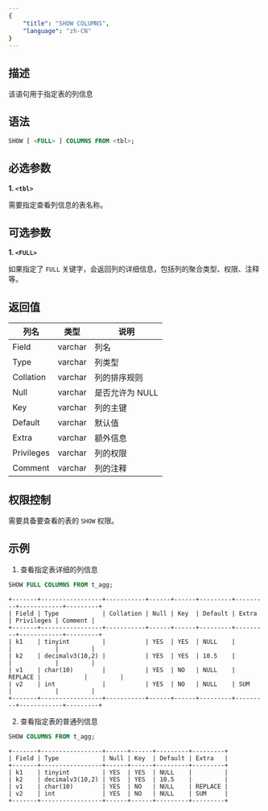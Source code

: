 ```yaml
---
{
    "title": "SHOW COLUMNS",
    "language": "zh-CN"
}
---
```


<!--
Licensed to the Apache Software Foundation (ASF) under one
or more contributor license agreements.  See the NOTICE file
distributed with this work for additional information
regarding copyright ownership.  The ASF licenses this file
to you under the Apache License, Version 2.0 (the
"License"); you may not use this file except in compliance
with the License.  You may obtain a copy of the License at

  http://www.apache.org/licenses/LICENSE-2.0

Unless required by applicable law or agreed to in writing,
software distributed under the License is distributed on an
"AS IS" BASIS, WITHOUT WARRANTIES OR CONDITIONS OF ANY
KIND, either express or implied.  See the License for the
specific language governing permissions and limitations
under the License.
-->


## 描述

该语句用于指定表的列信息

## 语法

```sql
SHOW [ <FULL> ] COLUMNS FROM <tbl>;
```

## 必选参数
**1. `<tbl>`**

需要指定查看列信息的表名称。


## 可选参数
**1. `<FULL>`**

如果指定了 `FULL` 关键字，会返回列的详细信息，包括列的聚合类型、权限、注释等。

## 返回值
| 列名                              | 类型       | 说明 |
|-|-|-|
| Field | varchar  | 列名 |
| Type | varchar  | 列类型 |
| Collation | varchar  | 列的排序规则 |
| Null | varchar  | 是否允许为 NULL |
| Key | varchar  | 列的主键 |
| Default | varchar  | 默认值 |
| Extra | varchar  | 额外信息 |
|Privileges| varchar  | 列的权限 |
| Comment | varchar  | 列的注释 |

## 权限控制
需要具备要查看的表的 `SHOW` 权限。

## 示例

1. 查看指定表详细的列信息

```sql
SHOW FULL COLUMNS FROM t_agg;
```
```text
+-------+-----------------+-----------+------+------+---------+---------+------------+---------+
| Field | Type            | Collation | Null | Key  | Default | Extra   | Privileges | Comment |
+-------+-----------------+-----------+------+------+---------+---------+------------+---------+
| k1    | tinyint         |           | YES  | YES  | NULL    |         |            |         |
| k2    | decimalv3(10,2) |           | YES  | YES  | 10.5    |         |            |         |
| v1    | char(10)        |           | YES  | NO   | NULL    | REPLACE |            |         |
| v2    | int             |           | YES  | NO   | NULL    | SUM     |            |         |
+-------+-----------------+-----------+------+------+---------+---------+------------+---------+
```

2. 查看指定表的普通列信息

```sql
SHOW COLUMNS FROM t_agg;
```
```text
+-------+-----------------+------+------+---------+---------+
| Field | Type            | Null | Key  | Default | Extra   |
+-------+-----------------+------+------+---------+---------+
| k1    | tinyint         | YES  | YES  | NULL    |         |
| k2    | decimalv3(10,2) | YES  | YES  | 10.5    |         |
| v1    | char(10)        | YES  | NO   | NULL    | REPLACE |
| v2    | int             | YES  | NO   | NULL    | SUM     |
+-------+-----------------+------+------+---------+---------+
```

